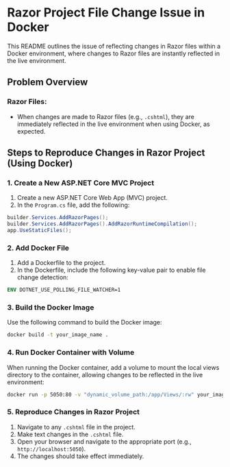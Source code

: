 # Razor Project File Change Issue in Docker

This README outlines the issue of reflecting changes in Razor files within a Docker environment, where changes to Razor files are instantly reflected in the live environment.

## Problem Overview

### Razor Files:
- When changes are made to Razor files (e.g., `.cshtml`), they are immediately reflected in the live environment when using Docker, as expected.


## Steps to Reproduce Changes in Razor Project (Using Docker)

### 1. Create a New ASP.NET Core MVC Project

1. Create a new ASP.NET Core Web App (MVC) project.
2. In the `Program.cs` file, add the following:

```csharp
builder.Services.AddRazorPages();
builder.Services.AddRazorPages().AddRazorRuntimeCompilation();
app.UseStaticFiles();
```

### 2. Add Docker File

1. Add a Dockerfile to the project.
2. In the Dockerfile, include the following key-value pair to enable file change detection:

```dockerfile
ENV DOTNET_USE_POLLING_FILE_WATCHER=1
```

### 3. Build the Docker Image

Use the following command to build the Docker image:

```bash
docker build -t your_image_name .
```

### 4. Run Docker Container with Volume

When running the Docker container, add a volume to mount the local views directory to the container, allowing changes to be reflected in the live environment:

```bash
docker run -p 5050:80 -v "dynamic_volume_path:/app/Views/:rw" your_image_name
```

### 5. Reproduce Changes in Razor Project

1. Navigate to any `.cshtml` file in the project.
2. Make text changes in the `.cshtml` file.
3. Open your browser and navigate to the appropriate port (e.g., `http://localhost:5050`).
4. The changes should take effect immediately.


